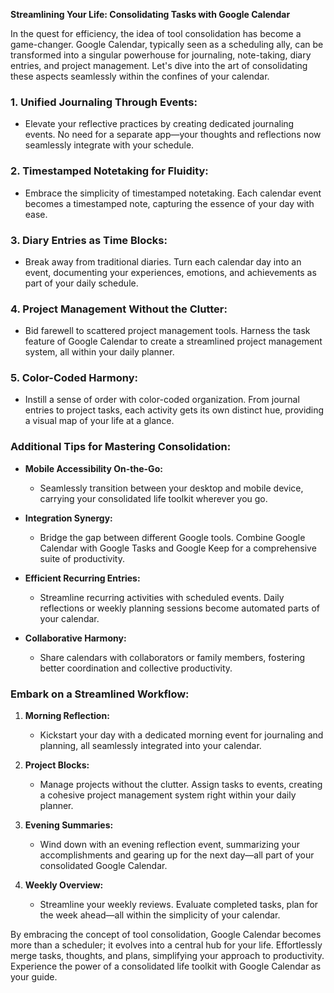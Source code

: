**Streamlining Your Life: Consolidating Tasks with Google Calendar**

In the quest for efficiency, the idea of tool consolidation has become a game-changer. Google Calendar, typically seen as a scheduling ally, can be transformed into a singular powerhouse for journaling, note-taking, diary entries, and project management. Let's dive into the art of consolidating these aspects seamlessly within the confines of your calendar.

### **1. Unified Journaling Through Events:**
   - Elevate your reflective practices by creating dedicated journaling events. No need for a separate app—your thoughts and reflections now seamlessly integrate with your schedule.

### **2. Timestamped Notetaking for Fluidity:**
   - Embrace the simplicity of timestamped notetaking. Each calendar event becomes a timestamped note, capturing the essence of your day with ease.

### **3. Diary Entries as Time Blocks:**
   - Break away from traditional diaries. Turn each calendar day into an event, documenting your experiences, emotions, and achievements as part of your daily schedule.

### **4. Project Management Without the Clutter:**
   - Bid farewell to scattered project management tools. Harness the task feature of Google Calendar to create a streamlined project management system, all within your daily planner.

### **5. Color-Coded Harmony:**
   - Instill a sense of order with color-coded organization. From journal entries to project tasks, each activity gets its own distinct hue, providing a visual map of your life at a glance.

### **Additional Tips for Mastering Consolidation:**

- **Mobile Accessibility On-the-Go:**
  - Seamlessly transition between your desktop and mobile device, carrying your consolidated life toolkit wherever you go.

- **Integration Synergy:**
  - Bridge the gap between different Google tools. Combine Google Calendar with Google Tasks and Google Keep for a comprehensive suite of productivity.

- **Efficient Recurring Entries:**
  - Streamline recurring activities with scheduled events. Daily reflections or weekly planning sessions become automated parts of your calendar.

- **Collaborative Harmony:**
  - Share calendars with collaborators or family members, fostering better coordination and collective productivity.

### **Embark on a Streamlined Workflow:**

1. **Morning Reflection:**
   - Kickstart your day with a dedicated morning event for journaling and planning, all seamlessly integrated into your calendar.

2. **Project Blocks:**
   - Manage projects without the clutter. Assign tasks to events, creating a cohesive project management system right within your daily planner.

3. **Evening Summaries:**
   - Wind down with an evening reflection event, summarizing your accomplishments and gearing up for the next day—all part of your consolidated Google Calendar.

4. **Weekly Overview:**
   - Streamline your weekly reviews. Evaluate completed tasks, plan for the week ahead—all within the simplicity of your calendar.

By embracing the concept of tool consolidation, Google Calendar becomes more than a scheduler; it evolves into a central hub for your life. Effortlessly merge tasks, thoughts, and plans, simplifying your approach to productivity. Experience the power of a consolidated life toolkit with Google Calendar as your guide.
